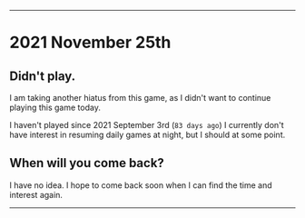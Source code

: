 
***

# 2021 November 25th

## Didn't play.

I am taking another hiatus from this game, as I didn't want to continue playing this game today.

I haven't played since 2021 September 3rd (`83 days ago`) I currently don't have interest in resuming daily games at night, but I should at some point.

## When will you come back?

I have no idea. I hope to come back soon when I can find the time and interest again.

***
